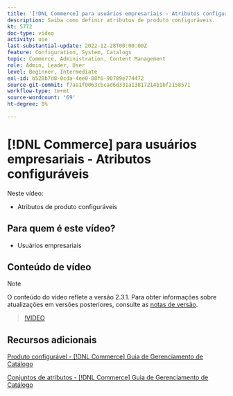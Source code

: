 ```yaml
---
title: '[!DNL Commerce] para usuários empresariais - Atributos configuráveis'
description: Saiba como definir atributos de produto configuráveis.
kt: 5772
doc-type: video
activity: use
last-substantial-update: 2022-12-28T00:00:00Z
feature: Configuration, System, Catalogs
topic: Commerce, Administration, Content Management
role: Admin, Leader, User
level: Beginner, Intermediate
exl-id: b528b7d8-0cda-4ee0-88f6-90789e774472
source-git-commit: f7aa1f0063cbcad6d331a13817214b1bf2158571
workflow-type: tm+mt
source-wordcount: '69'
ht-degree: 0%

---
```


# [!DNL Commerce] para usuários empresariais - Atributos configuráveis

Neste vídeo:

- Atributos de produto configuráveis

## Para quem é este vídeo?

- Usuários empresariais

## Conteúdo de vídeo

>[!NOTE]
>
>O conteúdo do vídeo reflete a versão 2.3.1. Para obter informações sobre atualizações em versões posteriores, consulte as [notas de versão](https://experienceleague.adobe.com/docs/commerce-operations/release/notes/overview.html).

>[!VIDEO](https://video.tv.adobe.com/v/35957?quality=12&learn=on)

## Recursos adicionais

[Produto configurável - [!DNL Commerce] Guia de Gerenciamento de Catálogo](https://experienceleague.adobe.com/docs/commerce-admin/catalog/products/types/product-create-configurable.html)

[Conjuntos de atributos - [!DNL Commerce] Guia de Gerenciamento de Catálogo](https://experienceleague.adobe.com/docs/commerce-admin/catalog/product-attributes/create/attribute-sets.html)

